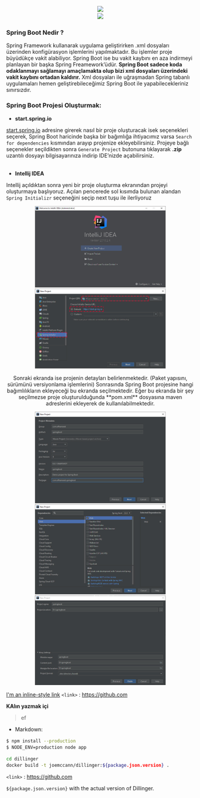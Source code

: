 
<p align="center">
<img src="http://www.hizliresimyukle.com/images/2018/10/11/1.md.png" width="450"><br>
 <img src="http://www.hizliresimyukle.com/images/2018/10/11/DU7GUGCV4AAf90X.jpg" width="250">
</p>

### Spring Boot Nedir ?
Spring Framework kullanarak uygulama geliştirirken .xml dosyaları üzerinden konfigürasyon işlemlerini yapılmaktadır. 
Bu işlemler proje büyüdükçe vakit alabiliyor. Spring Boot ise bu vakit kaybını en aza indirmeyi planlayan bir başka Spring Freamework’üdür. **Spring Boot sadece koda odaklanmayı sağlamayı amaçlamakta olup bizi xml dosyaları üzerindeki vakit kaybını ortadan kaldırır.** Xml dosyaları ile uğraşmadan Spring tabanlı uygulamaları hemen geliştirebileceğimiz Spring Boot ile yapabilecekleriniz sınırsızdır.

### Spring Boot Projesi Oluşturmak:

- **start.spring.io** 

<a href="https://start.spring.io/" target="_blank">start.spring.io</a> adresine girerek nasıl bir proje oluşturacak isek seçenekleri seçerek, Spring Boot haricinde başka bir bağımlığa ihtiyacımız varsa `Search for dependencies` kısmından arayıp projenize ekleyebilirsiniz. Projeye bağlı seçenekler seçildikten sonra `Generate Project` butonuna tıklayarak **.zip** uzantılı dosyayı bilgisayarınıza indirip IDE’nizde açabilirsiniz.
<br><br>

- **Intellij IDEA** 

 Intellij açıldıktan sonra yeni bir proje oluşturma ekranından projeyi oluşturmaya başlıyoruz. Açılan pencerede sol kısımda bulunan alandan `Spring Initializr` seçeneğini seçip next tuşu ile ilerliyoruz

<p align="center">
  <img src="https://github.com/firathamarat/SpringBoot/blob/master/setup/step1.jpg" width="350">
  <img src="https://github.com/firathamarat/SpringBoot/blob/master/setup/step2.jpg" width="350">
</p>

<p align="center">
Sonraki ekranda ise projenin detayları belirlenmektedir. (Paket yapısını, sürümünü versiyonlama işlemlerini) Sonrasında Spring Boot projesine hangi bağımlılıkların ekleyeceği bu ekranda seçilmektedir. Eğer bu ekranda bir şey seçilmezse proje oluşturulduğunda **pom.xml** dosyasına maven adreslerini ekleyerek de kullanılabilmektedir.
</p>

<p align="center">
  <img src="https://github.com/firathamarat/SpringBoot/blob/master/setup/step3.jpg" width="350">
  <img src="https://github.com/firathamarat/SpringBoot/blob/master/setup/step4.jpg" width="350">
  <img src="https://github.com/firathamarat/SpringBoot/blob/master/setup/step5.jpg" width="350">
</p>






[I'm an inline-style link](https://www.google.com)
`<link>` : <https://github.com>

**KAlın yazmak içi**

> ef
- Markdown:


```sh
$ npm install --production
$ NODE_ENV=production node app
```

```sh
cd dillinger
docker build -t joemccann/dillinger:${package.json.version} .
```

`<link>` : <https://github.com>



`${package.json.version}` with the actual version of Dillinger.
